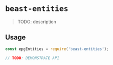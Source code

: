 # `beast-entities`

> TODO: description

## Usage

```js
const epgEntities = require('beast-entities');

// TODO: DEMONSTRATE API
```
